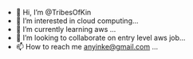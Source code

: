 - 👋 Hi, I’m @TribesOfKin
- 👀 I’m interested in cloud computing...
- 🌱 I’m currently learning aws ...
- 💞️ I’m looking to collaborate on entry level aws job...
- 📫 How to reach me anyinke@gmail.com ...

<!---
miatabong/miatabong is a ✨ special ✨ repository because its `README.md` (this file) appears on your GitHub profile.
You can click the Preview link to take a look at your changes.
--->
